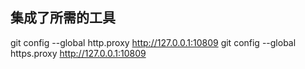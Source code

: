 ## 集成了所需的工具
git config --global http.proxy http://127.0.0.1:10809
git config --global https.proxy http://127.0.0.1:10809
